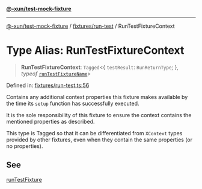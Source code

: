 [**@-xun/test-mock-fixture**](../../../README.md)

***

[@-xun/test-mock-fixture](../../../README.md) / [fixtures/run-test](../README.md) / RunTestFixtureContext

# Type Alias: RunTestFixtureContext

> **RunTestFixtureContext**: `Tagged`\<\{ `testResult`: `RunReturnType`; \}, *typeof* [`runTestFixtureName`](../variables/runTestFixtureName.md)\>

Defined in: [fixtures/run-test.ts:56](https://github.com/Xunnamius/test-utils/blob/ba2bb54f0f2d41708034e4076c72856c63c5167a/packages/test-mock-fixture/src/fixtures/run-test.ts#L56)

Contains any additional context properties this fixture makes available by
the time its `setup` function has successfully executed.

It is the sole responsibility of this fixture to ensure the context contains
the mentioned properties as described.

This type is Tagged so that it can be differentiated from `XContext`
types provided by other fixtures, even when they contain the same properties
(or no properties).

## See

[runTestFixture](../functions/runTestFixture.md)

